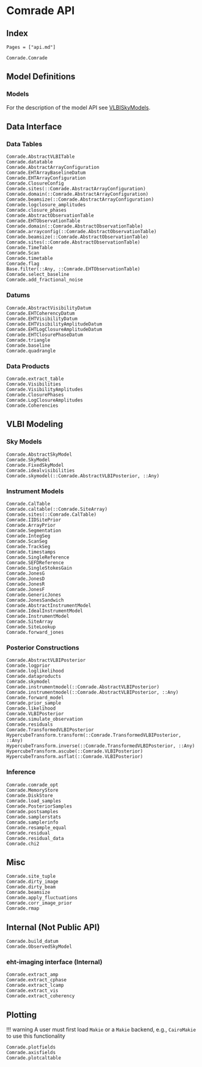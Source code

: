 # Comrade API

## Index

```@index
Pages = ["api.md"]
```

```@docs
Comrade.Comrade
```

## Model Definitions


### Models

For the description of the model API see [VLBISkyModels](https://ehtjulia.github.io/VLBISkyModels.jl/stable/).




## Data Interface


### Data Tables

```@docs
Comrade.AbstractVLBITable
Comrade.datatable
Comrade.AbstractArrayConfiguration
Comrade.EHTArrayBaselineDatum
Comrade.EHTArrayConfiguration
Comrade.ClosureConfig
Comrade.sites(::Comrade.AbstractArrayConfiguration)
Comrade.domain(::Comrade.AbstractArrayConfiguration)
Comrade.beamsize(::Comrade.AbstractArrayConfiguration)
Comrade.logclosure_amplitudes
Comrade.closure_phases
Comrade.AbstractObservationTable
Comrade.EHTObservationTable
Comrade.domain(::Comrade.AbstractObservationTable)
Comrade.arrayconfig(::Comrade.AbstractObservationTable)
Comrade.beamsize(::Comrade.AbstractObservationTable)
Comrade.sites(::Comrade.AbstractObservationTable)
Comrade.TimeTable
Comrade.Scan
Comrade.timetable
Comrade.flag
Base.filter(::Any, ::Comrade.EHTObservationTable)
Comrade.select_baseline
Comrade.add_fractional_noise
```

### Datums

```@docs
Comrade.AbstractVisibilityDatum
Comrade.EHTCoherencyDatum
Comrade.EHTVisibilityDatum
Comrade.EHTVisibilityAmplitudeDatum
Comrade.EHTLogClosureAmplitudeDatum
Comrade.EHTClosurePhaseDatum
Comrade.triangle
Comrade.baseline
Comrade.quadrangle
```

### Data Products

```@docs
Comrade.extract_table
Comrade.Visibilities
Comrade.VisibilityAmplitudes
Comrade.ClosurePhases
Comrade.LogClosureAmplitudes
Comrade.Coherencies
```



## VLBI Modeling

### Sky Models

```@docs
Comrade.AbstractSkyModel
Comrade.SkyModel
Comrade.FixedSkyModel
Comrade.idealvisibilities
Comrade.skymodel(::Comrade.AbstractVLBIPosterior, ::Any)
```

### Instrument Models

```@docs
Comrade.CalTable
Comrade.caltable(::Comrade.SiteArray)
Comrade.sites(::Comrade.CalTable)
Comrade.IIDSitePrior
Comrade.ArrayPrior
Comrade.Segmentation
Comrade.IntegSeg
Comrade.ScanSeg
Comrade.TrackSeg
Comrade.timestamps
Comrade.SingleReference
Comrade.SEFDReference
Comrade.SingleStokesGain
Comrade.JonesG
Comrade.JonesD
Comrade.JonesR
Comrade.JonesF
Comrade.GenericJones
Comrade.JonesSandwich
Comrade.AbstractInstrumentModel
Comrade.IdealInstrumentModel
Comrade.InstrumentModel
Comrade.SiteArray
Comrade.SiteLookup
Comrade.forward_jones
```


### Posterior Constructions

```@docs
Comrade.AbstractVLBIPosterior
Comrade.logprior
Comrade.loglikelihood
Comrade.dataproducts
Comrade.skymodel
Comrade.instrumentmodel(::Comrade.AbstractVLBIPosterior)
Comrade.instrumentmodel(::Comrade.AbstractVLBIPosterior, ::Any)
Comrade.forward_model
Comrade.prior_sample
Comrade.likelihood
Comrade.VLBIPosterior
Comrade.simulate_observation
Comrade.residuals
Comrade.TransformedVLBIPosterior
HypercubeTransform.transform(::Comrade.TransformedVLBIPosterior, ::Any)
HypercubeTransform.inverse(::Comrade.TransformedVLBIPosterior, ::Any)
HypercubeTransform.ascube(::Comrade.VLBIPosterior)
HypercubeTransform.asflat(::Comrade.VLBIPosterior)
```

### Inference
```@docs
Comrade.comrade_opt
Comrade.MemoryStore
Comrade.DiskStore
Comrade.load_samples
Comrade.PosteriorSamples
Comrade.postsamples
Comrade.samplerstats
Comrade.samplerinfo
Comrade.resample_equal
Comrade.residual
Comrade.residual_data
Comrade.chi2
```

## Misc

```@docs
Comrade.site_tuple
Comrade.dirty_image
Comrade.dirty_beam
Comrade.beamsize
Comrade.apply_fluctuations
Comrade.corr_image_prior
Comrade.rmap
```

## Internal (Not Public API)

```@docs
Comrade.build_datum
Comrade.ObservedSkyModel
```

### eht-imaging interface (Internal)

```@docs
Comrade.extract_amp
Comrade.extract_cphase
Comrade.extract_lcamp
Comrade.extract_vis
Comrade.extract_coherency
```

## Plotting

!!! warning
    A user must first load `Makie` or a `Makie` backend, e.g., `CairoMakie` to use this functionality

```@docs
Comrade.plotfields
Comrade.axisfields
Comrade.plotcaltable
```